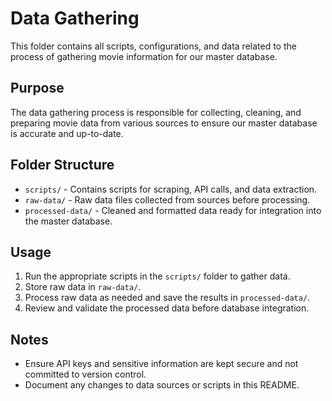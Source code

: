 # Data Gathering

This folder contains all scripts, configurations, and data related to the process of gathering movie information for our master database.

## Purpose

The data gathering process is responsible for collecting, cleaning, and preparing movie data from various sources to ensure our master database is accurate and up-to-date.

## Folder Structure

- `scripts/` - Contains scripts for scraping, API calls, and data extraction.
- `raw-data/` - Raw data files collected from sources before processing.
- `processed-data/` - Cleaned and formatted data ready for integration into the master database.

## Usage

1. Run the appropriate scripts in the `scripts/` folder to gather data.
2. Store raw data in `raw-data/`.
3. Process raw data as needed and save the results in `processed-data/`.
4. Review and validate the processed data before database integration.

## Notes

- Ensure API keys and sensitive information are kept secure and not committed to version control.
- Document any changes to data sources or scripts in this README.